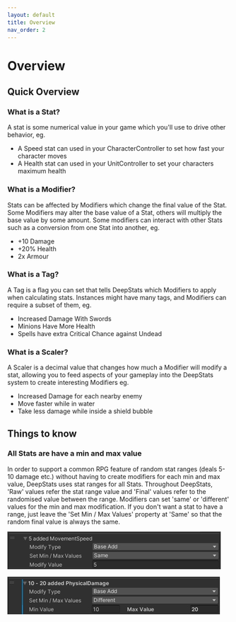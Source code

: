 ```yaml
---
layout: default
title: Overview
nav_order: 2
---
```


# Overview

## Quick Overview

### What is a Stat?
A stat is some numerical value in your game which you'll use to drive other behavior, eg.
- A Speed stat can used in your CharacterController to set how fast your character moves
- A Health stat can used in your UnitController to set your characters maximum health

### What is a Modifier?
Stats can be affected by Modifiers which change the final value of the Stat. Some Modifiers may alter the base value of a Stat, others will multiply the base value by some amount. Some modifiers can interact with other Stats such as a conversion from one Stat into another, eg.
- +10 Damage
- +20% Health
- 2x Armour

### What is a Tag?
A Tag is a flag you can set that tells DeepStats which Modifiers to apply when calculating stats. Instances might have many tags, and Modifiers can require a subset of them, eg.
- Increased Damage With Swords
- Minions Have More Health
- Spells have extra Critical Chance against Undead

### What is a Scaler?
A Scaler is a decimal value that changes how much a Modifier will modify a stat, allowing you to feed aspects of your gameplay into the DeepStats system to create interesting Modifiers eg.
- Increased Damage for each nearby enemy
- Move faster while in water
- Take less damage while inside a shield bubble

## Things to know

### All Stats are have a min and max value
In order to support a common RPG feature of random stat ranges (deals 5-10 damage etc.) without having to create modifiers for each min and max value, DeepStats uses stat ranges for all Stats. Throughout DeepStats, 'Raw' values refer the stat range value and 'Final' values refer to the randomised value between the range. Modifiers can set 'same' or 'different' values for the min and max modification. If you don't want a stat to have a range, just leave the 'Set Min / Max Values' property at 'Same' so that the random final value is always the same.

![same min max](../images/minMaxSame.jpg)

![different min max](../images/minMaxDifferent.jpg)
